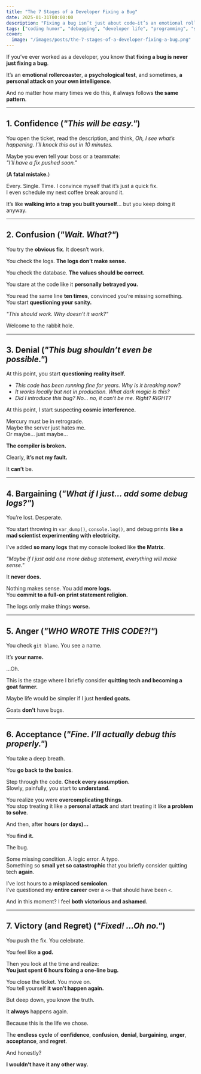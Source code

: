 ```yaml
---
title: "The 7 Stages of a Developer Fixing a Bug"
date: 2025-01-31T00:00:00
description: "Fixing a bug isn’t just about code—it’s an emotional rollercoaster. Discover the 7 stages every developer goes through while debugging."
tags: ["coding humor", "debugging", "developer life", "programming", "software development", "tech"]
cover:
  image: "/images/posts/the-7-stages-of-a-developer-fixing-a-bug.png"
---
```

If you’ve ever worked as a developer, you know that **fixing a bug is never just fixing a bug**.  

It’s an **emotional rollercoaster**, a **psychological test**, and sometimes, **a personal attack on your own intelligence**.  

And no matter how many times we do this, it always follows **the same pattern**.  

---

## **1. Confidence** (*"This will be easy."*)  

You open the ticket, read the description, and think, *Oh, I see what’s happening. I’ll knock this out in 10 minutes.*  

Maybe you even tell your boss or a teammate:  
*"I’ll have a fix pushed soon."*  

(**A fatal mistake.**)  

Every. Single. Time. I convince myself that it’s just a quick fix.  
I even schedule my next coffee break around it.  

It’s like **walking into a trap you built yourself**… but you keep doing it anyway.  

---

## **2. Confusion** (*"Wait. What?"*)  

You try the **obvious fix**. It doesn’t work.  

You check the logs. **The logs don’t make sense.**  

You check the database. **The values should be correct.**  

You stare at the code like it **personally betrayed you.**  

You read the same line **ten times**, convinced you’re missing something.  
You start **questioning your sanity.**  

*"This should work. Why doesn’t it work?"*  

Welcome to the rabbit hole.  

---

## **3. Denial** (*"This bug shouldn’t even be possible."*)  

At this point, you start **questioning reality itself.**  

- *This code has been running fine for years. Why is it breaking now?*  
- *It works locally but not in production. What dark magic is this?*  
- *Did I introduce this bug? No… no, it can’t be me. Right? RIGHT?*  

At this point, I start suspecting **cosmic interference.**  

Mercury must be in retrograde.  
Maybe the server just hates me.  
Or maybe... just maybe...  

**The compiler is broken.**  

Clearly, **it’s not my fault.**  

It **can’t** be.  

---

## **4. Bargaining** (*"What if I just... add some debug logs?"*)  

You’re lost. Desperate.  

You start throwing in `var_dump()`, `console.log()`, and debug prints **like a mad scientist experimenting with electricity.**  

I’ve added **so many logs** that my console looked like **the Matrix**.  

*"Maybe if I just add one more debug statement, everything will make sense."*  

It **never does.**  

Nothing makes sense. You add **more logs.**  
You **commit to a full-on print statement religion.**  

The logs only make things **worse.**  

---

## **5. Anger** (*"WHO WROTE THIS CODE?!"*)  

You check `git blame`. You see a name.  

It’s **your name.**  

…Oh.  

This is the stage where I briefly consider **quitting tech and becoming a goat farmer.**  

Maybe life would be simpler if I just **herded goats.**  

Goats **don’t** have bugs.  

---

## **6. Acceptance** (*"Fine. I’ll actually debug this properly."*)  

You take a deep breath.  

You **go back to the basics**.  

Step through the code. **Check every assumption.**  
Slowly, painfully, you start to **understand**.  

You realize you were **overcomplicating things**.  
You stop treating it like a **personal attack** and start treating it like **a problem to solve**.  

And then, after **hours (or days)…**  

You **find it.**  

The bug.  

Some missing condition. A logic error. A typo.  
Something so **small yet so catastrophic** that you briefly consider quitting tech **again**.  

I’ve lost hours to a **misplaced semicolon**.  
I’ve questioned my **entire career** over a `<=` that should have been `<`.  

And in this moment? I feel **both victorious and ashamed.**  

---

## **7. Victory (and Regret)** (*"Fixed! …Oh no."*)  

You push the fix. You celebrate.  

You feel like **a god.**  

Then you look at the time and realize:  
**You just spent 6 hours fixing a one-line bug.**  

You close the ticket. You move on.  
You tell yourself **it won’t happen again.**  

But deep down, you know the truth.  

It **always** happens again.  

Because this is the life we chose.  

The **endless cycle** of **confidence**, **confusion**, **denial**, **bargaining**, **anger**, **acceptance**, and **regret**.  

And honestly?  

**I wouldn’t have it any other way.**  